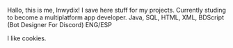 Hallo, this is me, Inwydix! I save here stuff for my projects. Currently studing to become a multiplatform app developer. 
Java, SQL, HTML, XML, BDScript (Bot Designer For Discord) 
ENG/ESP

I like cookies.
